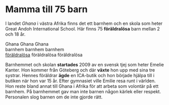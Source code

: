 # Mamma till 75 barn
I landet *Ghana* i västra Afrika finns det ett barnhem och en skola som heter Great Andoh International School. Här finns 75 **föräldralösa** barn mellan 2 och 18 år.

Ghana Ghana Ghana  
barnhem barnhem barnhem  
[föräldralösa](https://sv.wiktionary.org/wiki/f%C3%B6r%C3%A4ldral%C3%B6s#Adjektiv) föräldralösa föräldralösa

Barnhemmet och skolan **startades** 2009 av en svensk tjej som heter Emelie Kanter. Hon kommer från Göteberg och där **växte** hon upp med sina tre systrar. Hennes föräldrar **ägde** en ICA-butik och hon började hjälpa till i butiken när hon var 15 år. Efter gymnasiet ville Emilie resa runt i världen. Hon reste bland annat till Ghana i Afrika för att arbeta som volontär på ett barnhem. På barnhemmet gav man inte barnen någon kärlek eller respekt. Personalen slog barnen om de inte gjorde rätt.


<!--stackedit_data:
eyJoaXN0b3J5IjpbMTYwMjA4MTU0NywtMzQzNzE4NzgzLC0yMD
IyOTM2NTY2LC0xNTA0MjUxMTcyLC0xNDU4Nzc1ODQwLDczMDk5
ODExNl19
-->